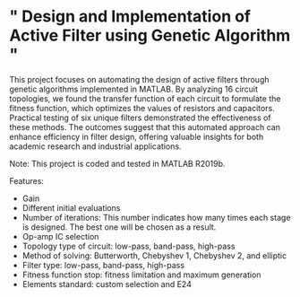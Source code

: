 # " Design and Implementation of Active Filter using Genetic Algorithm "

This project focuses on automating the design of active filters through genetic algorithms implemented in MATLAB. By analyzing 16 circuit topologies, we found the transfer function of each circuit to formulate the fitness function, which optimizes the values of resistors and capacitors. Practical testing of six unique filters demonstrated the effectiveness of these methods. The outcomes suggest that this automated approach can enhance efficiency in filter design, offering valuable insights for both academic research and industrial applications.

Note: This project is coded and tested in MATLAB R2019b.

Features:

- Gain
- Different initial evaluations
- Number of iterations: This number indicates how many times each stage is designed. The best one will be chosen as a result.
- Op-amp IC selection
- Topology type of circuit: low-pass, band-pass, high-pass
- Method of solving: Butterworth, Chebyshev 1, Chebyshev 2, and elliptic
- Filter type: low-pass, band-pass, high-pass
- Fitness function stop: fitness limitation and maximum generation
- Elements standard: custom selection and E24

